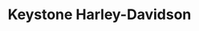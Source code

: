 ---
title: "Keystone Harley-Davidson"
url: /parryville/keystone-harley-davidson/
shop: motorcycle
---